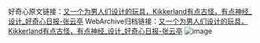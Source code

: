 好奇心原文链接：[又一个为男人们设计的玩具，Kikkerland有点古怪，有点神经_设计_好奇心日报-张云亭](https://www.qdaily.com/articles/132.html)
WebArchive归档链接：[又一个为男人们设计的玩具，Kikkerland有点古怪，有点神经_设计_好奇心日报-张云亭](http://web.archive.org/web/20190623145138/https://www.qdaily.com/articles/132.html)
![image](http://ww3.sinaimg.cn/large/007d5XDply1g3v3xh9zhij30u07q31ky)